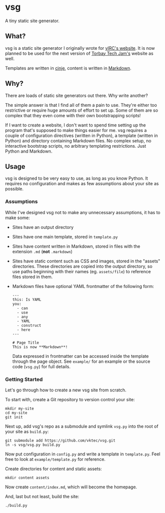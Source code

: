 # vsg

A tiny static site generator.

## What?

vsg is a static site generator I originally wrote for
[vIRC's website][virc-site]. It is now planned to be used for the next
version of [Torbay Tech Jam's][ttj] website as well.

Templates are written in [cinje][cinje], content is written in
[Markdown][md].

[virc-site]: https://www.virc.org.uk/
[ttj]: https://torbaytechjam.org.uk/
[cinje]: https://github.com/marrow/cinje
[md]: https://daringfireball.net/projects/markdown/basics

## Why?

There are loads of static site generators out there. Why write another?

The simple answer is that I find all of them a pain to use. They're
either too restrictive or require huge amounts of effort to set up. Some
of them are so complex that they even come with their own bootstrapping
scripts!

If I want to create a website, I don't want to spend time setting up the
program that's supposed to make things easier for me. vsg requires a
couple of configuration directives (written in Python), a template
(written in Python) and directory containing Markdown files. No complex
setup, no interactive bootstrap scripts, no arbitrary templating
restrictions. Just Python and Markdown.

## Usage

vsg is designed to be very easy to use, as long as you know Python. It
requires no configuration and makes as few assumptions about your site
as possible.

### Assumptions

While I've designed vsg not to make any unnecessary assumptions, it has
to make some:

- Sites have an output directory
- Sites have one main template, stored in `template.py`
- Sites have content written in Markdown, stored in files with the
  extension `.md` (**not** `.markdown`)
- Sites have static content such as CSS and images, stored in the
  "assets" directories. These directories are copied into the output
  directory, so use paths beginning with their names (eg. `assets/file`)
  to reference files stored in them.
- Markdown files have optional YAML frontmatter of the following form:

      ---
      this: Is YAML
      you:
        - can
        - use
        - any
        - YAML
        - construct
        - here
      ---

      # Page Title
      This is now **Markdown**!

  Data expressed in frontmatter can be accessed inside the template
  through the page object. See `example/` for an example or the source
  code (`vsg.py`) for full details.

### Getting Started

Let's go through how to create a new vsg site from scratch.

To start with, create a Git repository to version control your site:

    mkdir my-site
    cd my-site
    git init

Next up, add vsg's repo as a submodule and symlink `vsg.py` into the
root of your site as `build.py`:

    git submodule add https://github.com/vktec/vsg.git
    ln -s vsg/vsg.py build.py

Now put configuration in `config.py` and write a template in
`template.py`. Feel free to look at `example/template.py` for reference.

Create directories for content and static assets:

    mkdir content assets

Now create `content/index.md`, which will become the homepage.

And, last but not least, build the site:

    ./build.py

